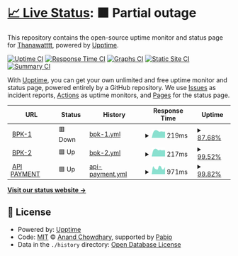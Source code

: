 # [📈 Live Status](https://status.meo.pp.ua): <!--live status--> **🟧 Partial outage**

This repository contains the open-source uptime monitor and status page for [Thanawatttt](https://status.meo.pp.ua), powered by [Upptime](https://github.com/upptime/upptime).

[![Uptime CI](https://github.com/Thanawatttt/meouptime/workflows/Uptime%20CI/badge.svg)](https://github.com/Thanawatttt/meouptime/actions?query=workflow%3A%22Uptime+CI%22)
[![Response Time CI](https://github.com/Thanawatttt/meouptime/workflows/Response%20Time%20CI/badge.svg)](https://github.com/Thanawatttt/meouptime/actions?query=workflow%3A%22Response+Time+CI%22)
[![Graphs CI](https://github.com/Thanawatttt/meouptime/workflows/Graphs%20CI/badge.svg)](https://github.com/Thanawatttt/meouptime/actions?query=workflow%3A%22Graphs+CI%22)
[![Static Site CI](https://github.com/Thanawatttt/meouptime/workflows/Static%20Site%20CI/badge.svg)](https://github.com/Thanawatttt/meouptime/actions?query=workflow%3A%22Static+Site+CI%22)
[![Summary CI](https://github.com/Thanawatttt/meouptime/workflows/Summary%20CI/badge.svg)](https://github.com/Thanawatttt/meouptime/actions?query=workflow%3A%22Summary+CI%22)

With [Upptime](https://upptime.js.org), you can get your own unlimited and free uptime monitor and status page, powered entirely by a GitHub repository. We use [Issues](https://github.com/Thanawatttt/meouptime/issues) as incident reports, [Actions](https://github.com/Thanawatttt/meouptime/actions) as uptime monitors, and [Pages](https://status.meo.pp.ua) for the status page.

<!--start: status pages-->
<!-- This summary is generated by Upptime (https://github.com/upptime/upptime) -->
<!-- Do not edit this manually, your changes will be overwritten -->
<!-- prettier-ignore -->
| URL | Status | History | Response Time | Uptime |
| --- | ------ | ------- | ------------- | ------ |
| <img alt="" src="https://icons.duckduckgo.com/ip3/null.ico" height="13"> [BPK-1](bpk1.meo.pp.ua) | 🟥 Down | [bpk-1.yml](https://github.com/Thanawatttt/meouptime/commits/HEAD/history/bpk-1.yml) | <details><summary><img alt="Response time graph" src="./graphs/bpk-1/response-time-week.png" height="20"> 219ms</summary><br><a href="https://status.meo.pp.ua/history/bpk-1"><img alt="Response time 230" src="https://img.shields.io/endpoint?url=https%3A%2F%2Fraw.githubusercontent.com%2FThanawatttt%2Fmeouptime%2FHEAD%2Fapi%2Fbpk-1%2Fresponse-time.json"></a><br><a href="https://status.meo.pp.ua/history/bpk-1"><img alt="24-hour response time 0" src="https://img.shields.io/endpoint?url=https%3A%2F%2Fraw.githubusercontent.com%2FThanawatttt%2Fmeouptime%2FHEAD%2Fapi%2Fbpk-1%2Fresponse-time-day.json"></a><br><a href="https://status.meo.pp.ua/history/bpk-1"><img alt="7-day response time 219" src="https://img.shields.io/endpoint?url=https%3A%2F%2Fraw.githubusercontent.com%2FThanawatttt%2Fmeouptime%2FHEAD%2Fapi%2Fbpk-1%2Fresponse-time-week.json"></a><br><a href="https://status.meo.pp.ua/history/bpk-1"><img alt="30-day response time 228" src="https://img.shields.io/endpoint?url=https%3A%2F%2Fraw.githubusercontent.com%2FThanawatttt%2Fmeouptime%2FHEAD%2Fapi%2Fbpk-1%2Fresponse-time-month.json"></a><br><a href="https://status.meo.pp.ua/history/bpk-1"><img alt="1-year response time 230" src="https://img.shields.io/endpoint?url=https%3A%2F%2Fraw.githubusercontent.com%2FThanawatttt%2Fmeouptime%2FHEAD%2Fapi%2Fbpk-1%2Fresponse-time-year.json"></a></details> | <details><summary><a href="https://status.meo.pp.ua/history/bpk-1">87.68%</a></summary><a href="https://status.meo.pp.ua/history/bpk-1"><img alt="All-time uptime 95.07%" src="https://img.shields.io/endpoint?url=https%3A%2F%2Fraw.githubusercontent.com%2FThanawatttt%2Fmeouptime%2FHEAD%2Fapi%2Fbpk-1%2Fuptime.json"></a><br><a href="https://status.meo.pp.ua/history/bpk-1"><img alt="24-hour uptime 17.22%" src="https://img.shields.io/endpoint?url=https%3A%2F%2Fraw.githubusercontent.com%2FThanawatttt%2Fmeouptime%2FHEAD%2Fapi%2Fbpk-1%2Fuptime-day.json"></a><br><a href="https://status.meo.pp.ua/history/bpk-1"><img alt="7-day uptime 87.68%" src="https://img.shields.io/endpoint?url=https%3A%2F%2Fraw.githubusercontent.com%2FThanawatttt%2Fmeouptime%2FHEAD%2Fapi%2Fbpk-1%2Fuptime-week.json"></a><br><a href="https://status.meo.pp.ua/history/bpk-1"><img alt="30-day uptime 96.15%" src="https://img.shields.io/endpoint?url=https%3A%2F%2Fraw.githubusercontent.com%2FThanawatttt%2Fmeouptime%2FHEAD%2Fapi%2Fbpk-1%2Fuptime-month.json"></a><br><a href="https://status.meo.pp.ua/history/bpk-1"><img alt="1-year uptime 95.07%" src="https://img.shields.io/endpoint?url=https%3A%2F%2Fraw.githubusercontent.com%2FThanawatttt%2Fmeouptime%2FHEAD%2Fapi%2Fbpk-1%2Fuptime-year.json"></a></details>
| <img alt="" src="https://icons.duckduckgo.com/ip3/null.ico" height="13"> [BPK-2](bpk2.meo.pp.ua) | 🟩 Up | [bpk-2.yml](https://github.com/Thanawatttt/meouptime/commits/HEAD/history/bpk-2.yml) | <details><summary><img alt="Response time graph" src="./graphs/bpk-2/response-time-week.png" height="20"> 217ms</summary><br><a href="https://status.meo.pp.ua/history/bpk-2"><img alt="Response time 229" src="https://img.shields.io/endpoint?url=https%3A%2F%2Fraw.githubusercontent.com%2FThanawatttt%2Fmeouptime%2FHEAD%2Fapi%2Fbpk-2%2Fresponse-time.json"></a><br><a href="https://status.meo.pp.ua/history/bpk-2"><img alt="24-hour response time 204" src="https://img.shields.io/endpoint?url=https%3A%2F%2Fraw.githubusercontent.com%2FThanawatttt%2Fmeouptime%2FHEAD%2Fapi%2Fbpk-2%2Fresponse-time-day.json"></a><br><a href="https://status.meo.pp.ua/history/bpk-2"><img alt="7-day response time 217" src="https://img.shields.io/endpoint?url=https%3A%2F%2Fraw.githubusercontent.com%2FThanawatttt%2Fmeouptime%2FHEAD%2Fapi%2Fbpk-2%2Fresponse-time-week.json"></a><br><a href="https://status.meo.pp.ua/history/bpk-2"><img alt="30-day response time 228" src="https://img.shields.io/endpoint?url=https%3A%2F%2Fraw.githubusercontent.com%2FThanawatttt%2Fmeouptime%2FHEAD%2Fapi%2Fbpk-2%2Fresponse-time-month.json"></a><br><a href="https://status.meo.pp.ua/history/bpk-2"><img alt="1-year response time 229" src="https://img.shields.io/endpoint?url=https%3A%2F%2Fraw.githubusercontent.com%2FThanawatttt%2Fmeouptime%2FHEAD%2Fapi%2Fbpk-2%2Fresponse-time-year.json"></a></details> | <details><summary><a href="https://status.meo.pp.ua/history/bpk-2">99.52%</a></summary><a href="https://status.meo.pp.ua/history/bpk-2"><img alt="All-time uptime 97.22%" src="https://img.shields.io/endpoint?url=https%3A%2F%2Fraw.githubusercontent.com%2FThanawatttt%2Fmeouptime%2FHEAD%2Fapi%2Fbpk-2%2Fuptime.json"></a><br><a href="https://status.meo.pp.ua/history/bpk-2"><img alt="24-hour uptime 100.00%" src="https://img.shields.io/endpoint?url=https%3A%2F%2Fraw.githubusercontent.com%2FThanawatttt%2Fmeouptime%2FHEAD%2Fapi%2Fbpk-2%2Fuptime-day.json"></a><br><a href="https://status.meo.pp.ua/history/bpk-2"><img alt="7-day uptime 99.52%" src="https://img.shields.io/endpoint?url=https%3A%2F%2Fraw.githubusercontent.com%2FThanawatttt%2Fmeouptime%2FHEAD%2Fapi%2Fbpk-2%2Fuptime-week.json"></a><br><a href="https://status.meo.pp.ua/history/bpk-2"><img alt="30-day uptime 98.92%" src="https://img.shields.io/endpoint?url=https%3A%2F%2Fraw.githubusercontent.com%2FThanawatttt%2Fmeouptime%2FHEAD%2Fapi%2Fbpk-2%2Fuptime-month.json"></a><br><a href="https://status.meo.pp.ua/history/bpk-2"><img alt="1-year uptime 97.22%" src="https://img.shields.io/endpoint?url=https%3A%2F%2Fraw.githubusercontent.com%2FThanawatttt%2Fmeouptime%2FHEAD%2Fapi%2Fbpk-2%2Fuptime-year.json"></a></details>
| <img alt="" src="https://icons.duckduckgo.com/ip3/api.meo.pp.ua.ico" height="13"> [API PAYMENT](https://api.meo.pp.ua/status) | 🟩 Up | [api-payment.yml](https://github.com/Thanawatttt/meouptime/commits/HEAD/history/api-payment.yml) | <details><summary><img alt="Response time graph" src="./graphs/api-payment/response-time-week.png" height="20"> 971ms</summary><br><a href="https://status.meo.pp.ua/history/api-payment"><img alt="Response time 918" src="https://img.shields.io/endpoint?url=https%3A%2F%2Fraw.githubusercontent.com%2FThanawatttt%2Fmeouptime%2FHEAD%2Fapi%2Fapi-payment%2Fresponse-time.json"></a><br><a href="https://status.meo.pp.ua/history/api-payment"><img alt="24-hour response time 880" src="https://img.shields.io/endpoint?url=https%3A%2F%2Fraw.githubusercontent.com%2FThanawatttt%2Fmeouptime%2FHEAD%2Fapi%2Fapi-payment%2Fresponse-time-day.json"></a><br><a href="https://status.meo.pp.ua/history/api-payment"><img alt="7-day response time 971" src="https://img.shields.io/endpoint?url=https%3A%2F%2Fraw.githubusercontent.com%2FThanawatttt%2Fmeouptime%2FHEAD%2Fapi%2Fapi-payment%2Fresponse-time-week.json"></a><br><a href="https://status.meo.pp.ua/history/api-payment"><img alt="30-day response time 922" src="https://img.shields.io/endpoint?url=https%3A%2F%2Fraw.githubusercontent.com%2FThanawatttt%2Fmeouptime%2FHEAD%2Fapi%2Fapi-payment%2Fresponse-time-month.json"></a><br><a href="https://status.meo.pp.ua/history/api-payment"><img alt="1-year response time 918" src="https://img.shields.io/endpoint?url=https%3A%2F%2Fraw.githubusercontent.com%2FThanawatttt%2Fmeouptime%2FHEAD%2Fapi%2Fapi-payment%2Fresponse-time-year.json"></a></details> | <details><summary><a href="https://status.meo.pp.ua/history/api-payment">99.82%</a></summary><a href="https://status.meo.pp.ua/history/api-payment"><img alt="All-time uptime 99.78%" src="https://img.shields.io/endpoint?url=https%3A%2F%2Fraw.githubusercontent.com%2FThanawatttt%2Fmeouptime%2FHEAD%2Fapi%2Fapi-payment%2Fuptime.json"></a><br><a href="https://status.meo.pp.ua/history/api-payment"><img alt="24-hour uptime 98.72%" src="https://img.shields.io/endpoint?url=https%3A%2F%2Fraw.githubusercontent.com%2FThanawatttt%2Fmeouptime%2FHEAD%2Fapi%2Fapi-payment%2Fuptime-day.json"></a><br><a href="https://status.meo.pp.ua/history/api-payment"><img alt="7-day uptime 99.82%" src="https://img.shields.io/endpoint?url=https%3A%2F%2Fraw.githubusercontent.com%2FThanawatttt%2Fmeouptime%2FHEAD%2Fapi%2Fapi-payment%2Fuptime-week.json"></a><br><a href="https://status.meo.pp.ua/history/api-payment"><img alt="30-day uptime 99.84%" src="https://img.shields.io/endpoint?url=https%3A%2F%2Fraw.githubusercontent.com%2FThanawatttt%2Fmeouptime%2FHEAD%2Fapi%2Fapi-payment%2Fuptime-month.json"></a><br><a href="https://status.meo.pp.ua/history/api-payment"><img alt="1-year uptime 99.78%" src="https://img.shields.io/endpoint?url=https%3A%2F%2Fraw.githubusercontent.com%2FThanawatttt%2Fmeouptime%2FHEAD%2Fapi%2Fapi-payment%2Fuptime-year.json"></a></details>

<!--end: status pages-->

[**Visit our status website →**](https://status.meo.pp.ua)

## 📄 License

- Powered by: [Upptime](https://github.com/upptime/upptime)
- Code: [MIT](./LICENSE) © [Anand Chowdhary](https://anandchowdhary.com), supported by [Pabio](https://pabio.com)
- Data in the `./history` directory: [Open Database License](https://opendatacommons.org/licenses/odbl/1-0/)
